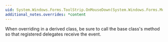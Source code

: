 ```yaml
---
uid: System.Windows.Forms.ToolStrip.OnMouseDown(System.Windows.Forms.MouseEventArgs)
additional_notes.overrides: *content
---
```


<p>When overriding <xref href="System.Windows.Forms.ToolStrip.OnMouseDown(System.Windows.Forms.MouseEventArgs)"></xref> in a derived class, be sure to call the base class's <xref href="System.Windows.Forms.ToolStrip.OnMouseDown(System.Windows.Forms.MouseEventArgs)"></xref> method so that registered delegates receive the event.</p>



